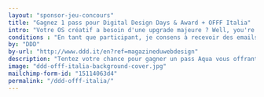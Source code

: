 ```yaml
---
layout: "sponsor-jeu-concours"
title: "Gagnez 1 pass pour Digital Design Days & Award + OFFF Italia"
intro: "Votre OS créatif a besoin d'une upgrade majeure ? Well, you're in luck... <br />Tentez votre chance pour gagner un pass Aqua vous offrant 3 jours de conférences pour stimuler votre créativité – 27•28•29 octobre à Milan."
conditions : "En tant que participant, je consens à recevoir des emails de la part du Magazine du Webdesign."
by: "DDD"
by-url: "http://www.ddd.it/en?ref=magazineduwebdesign"
description: "Tentez votre chance pour gagner un pass Aqua vous offrant 3 jours de conférences pour stimuler votre créativité."
image: "ddd-offf-italia-background-cover.jpg"
mailchimp-form-id: "15114063d4"
permalink: "/ddd-offf-italia/"
---
```

